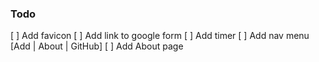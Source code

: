 ### Todo
[ ] Add favicon
[ ] Add link to google form
[ ] Add timer
[ ] Add nav menu [Add | About | GitHub]
[ ] Add About page
